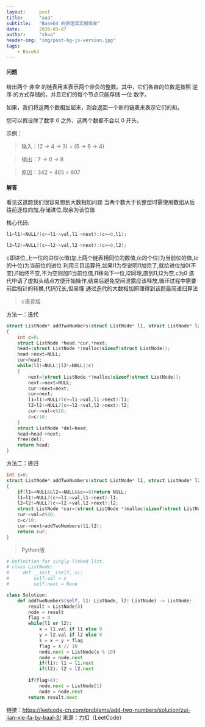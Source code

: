 ```yaml
---
layout: 	post
title: 		"aaa"
subtitle: 	"Base64 的原理其实很简单"
date:       2020-03-07
author:     "shuo"
header-img: "img/post-bg-js-version.jpg"
tags:
    - Base64
---
```


#### 问题

给出两个 非空 的链表用来表示两个非负的整数。其中，它们各自的位数是按照 逆序 的方式存储的，并且它们的每个节点只能存储 一位 数字。

如果，我们将这两个数相加起来，则会返回一个新的链表来表示它们的和。

您可以假设除了数字 0 之外，这两个数都不会以 0 开头。

示例：

> 输入：(2 -> 4 -> 3) + (5 -> 6 -> 4)

> 输出：7 -> 0 -> 8

> 原因：342 + 465 = 807

#### 解答

看见这道题我们很容易想到大数相加问题
当两个数大于长整型时需使用数组从后往前逐位向加,存储进位,取余为该位值

核心代码:

```c
l1=l1!=NULL?(c+=l1->val,l1->next):(c+=0,l1); 

l2=l2!=NULL?(c+=l2->val,l2->next):(c+=0,l2);
```

c即进位,上一位的进位(c值)加上两个链表相同位的数值,(c的个位)为当前位的值,(c的十位)为当前位的进位
利用三目运算符,如果l1为空说明l1加完了,就给进位加0(不变),l1始终不变,不为空则加l1当前位值,l1移向下一位,l2同理,直到l1,l2为空,c为0
迭代申请了虚拟头结点方便开始操作,结束后避免空间泄露应该释放,循环过程中需要前后指针的转换,代码冗长,但易懂
通过迭代的大数相加原理得到该题最简递归算法

>c语言版

方法一：迭代


```c
struct ListNode* addTwoNumbers(struct ListNode* l1, struct ListNode* l2)
{
	int c=0;
	struct ListNode *head,*cur,*next;
	head=(struct ListNode *)malloc(sizeof(struct ListNode));
	head->next=NULL;
	cur=head;
	while(l1!=NULL||l2!=NULL||c)
	{
    	next=(struct ListNode *)malloc(sizeof(struct ListNode));
    	next->next=NULL;
    	cur->next=next;
    	cur=next;
    	l1=l1!=NULL?(c+=l1->val,l1->next):l1;
    	l2=l2!=NULL?(c+=l2->val,l2->next):l2;
    	cur->val=c%10;
    	c=c/10;
	}
	struct ListNode *del=head;
	head=head->next;
	free(del);
	return head;
}
```


方法二：递归

```c
int c=0;
struct ListNode* addTwoNumbers(struct ListNode* l1, struct ListNode* l2)
{
	if(l1==NULL&&l2==NULL&&c==0)return NULL;
	l1=l1!=NULL?(c+=l1->val,l1->next):l1;
	l2=l2!=NULL?(c+=l2->val,l2->next):l2;
	struct ListNode *cur=(struct ListNode *)malloc(sizeof(struct ListNode));
	cur->val=c%10;
	c=c/10;
	cur->next=addTwoNumbers(l1,l2);
	return cur;
}
```


>Python版


```python
# Definition for singly-linked list.
# class ListNode:
#     def __init__(self, x):
#         self.val = x
#         self.next = None

class Solution:
	def addTwoNumbers(self, l1: ListNode, l2: ListNode) -> ListNode:
    	result = ListNode(0)
    	node = result
    	flag = 0
    	while(l1 or l2):
        	x = l1.val if l1 else 0
        	y = l2.val if l2 else 0
        	s = x + y + flag
        	flag = s // 10
        	node.next = ListNode(s % 10)
        	node = node.next
        	if(l1): l1 = l1.next
        	if(l2): l2 = l2.next 
            
    	if(flag>0):
        	node.next = ListNode(1)
        	node = node.next
    	return result.next
```

链接：https://leetcode-cn.com/problems/add-two-numbers/solution/zui-jian-xie-fa-by-baal-3/
来源：力扣（LeetCode）


